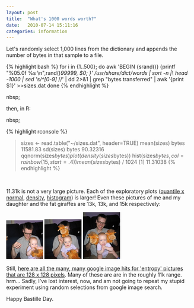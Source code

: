```yaml
---
layout: post
title:  "What's 1000 words worth?"
date:   2010-07-14 15:11:16
categories: information
---
```


Let's randomly select 1,000 lines from the dictionary and appends
the number of bytes in that sample to a file.

{% highlight bash %}
for i in {1..500}; do
    awk 'BEGIN {srand()} {printf "%05.0f %s \n",rand()*99999, $0; }' /usr/share/dict/words | sort -n |\\
    head -1000 | sed 's/^[0-9]* //' | dd 2>&1 | grep "bytes transferred" | awk '{print $1}' >>sizes.dat
done
{% endhighlight %}

nbsp;

then, in R:

nbsp;

{% highlight rconsole %}
> sizes <- read.table("~/sizes.dat", header=TRUE)
> mean(sizes)
   bytes 
11581.83 
> sd(sizes)
   bytes 
90.32316 
> qqnorm(sizes$bytes)
> plot(density(sizes$bytes))
> hist(sizes$bytes, col=rainbow(15, start=.4))
> mean(sizes$bytes) / 1024
[1] 11.31038
{% endhighlight %}

&nbsp;

11.31k is not a very large picture. Each of the exploratory plots ([quantile x normal](/blog/assets/lj/words-qqnorm.png), [density](/blog/assets/lj/words-density.png), [histogram](/blog/assets/lj/words-hist.png)) is larger! Even these pictures of me and my daughter and the fat giraffes are 13k, 13k, and 15k respectively:

![13k](/blog/assets/lj/2008-07-02-fg2-th.jpg)
![13k](/blog/assets/lj/2008-07-02-fg3-th.jpg)
![15k](/blog/assets/lj/2008-07-02-fg5-th.jpg)

Still, [here are all the many, many google image hits for 'entropy' pictures that are 128 x 128 pixels](http://images.google.com/images?as_q=entropy&hl=en&btnG=Google+Search&as_epq=&as_oq=&as_eq=&as_sitesearch=&as_st=y&tbs=isch:1,isz:ex,iszw:128,iszh:128).  Many of these are are in the roughly 11k range. hrm... Sadly, I've lost interest, now, and am not going to repeat my stupid experiment using random selections from google image search.

Happy Bastille Day.
